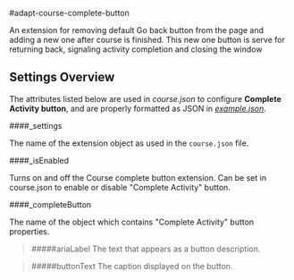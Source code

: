 #adapt-course-complete-button

An extension for removing default Go back button from the page and adding a new one after course is finished. This new one button is serve for returning back, signaling activity completion and closing the window

## Settings Overview

The attributes listed below are used in *course.json* to configure **Complete Activity button**, and are properly formatted as JSON in [*example.json*](https://github.com/RetainEd-io/adapt-custom-plugins/blob/master/adapt-course-complete-button/example.json). 

####_settings

The name of the extension object as used in the `course.json` file.

####_isEnabled

Turns on and off the Course complete button extension. Can be set in course.json to enable or disable "Complete Activity" button.

####_completeButton

The name of the object which contains "Complete Activity" button properties.

>#####ariaLabel
>The text that appears as a button description.  

>#####buttonText
>The caption displayed on the button.